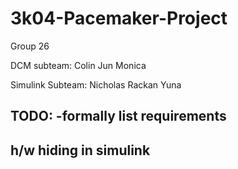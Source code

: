 # 3k04-Pacemaker-Project

Group 26 

DCM subteam:
Colin
Jun
Monica

Simulink Subteam:
Nicholas
Rackan
Yuna

TODO:
-formally list requirements
-

h/w hiding in simulink
-
